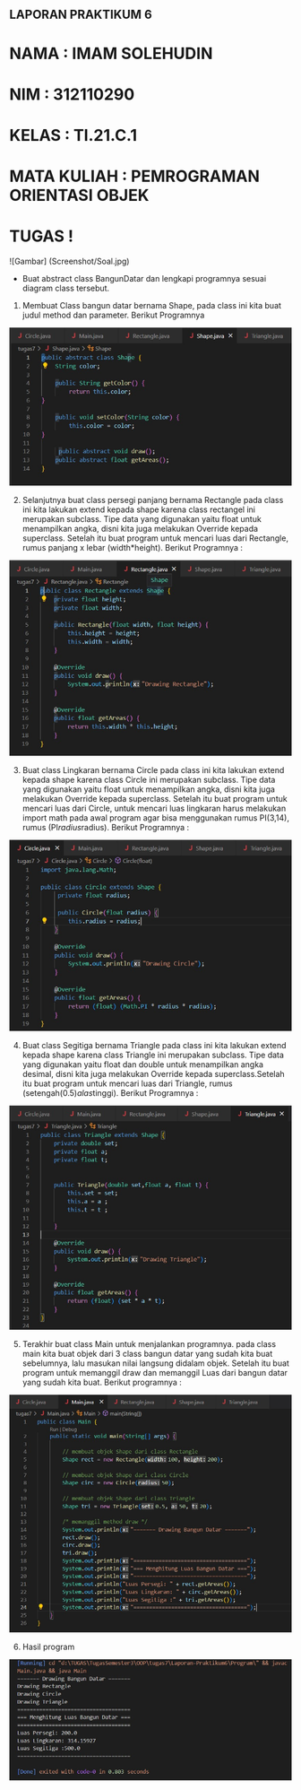 ## LAPORAN PRAKTIKUM 6

# NAMA : IMAM SOLEHUDIN
# NIM : 312110290
# KELAS : TI.21.C.1
# MATA KULIAH : PEMROGRAMAN ORIENTASI OBJEK

# TUGAS !

![Gambar] (Screenshot/Soal.jpg)

- Buat abstract class BangunDatar dan lengkapi programnya sesuai diagram class tersebut.

1. Membuat Class bangun datar bernama Shape, pada class ini kita buat judul method dan parameter. Berikut Programnya    

![Gambar](Screenshot/Shape.jpg)

2. Selanjutnya buat class persegi panjang bernama Rectangle pada class ini kita lakukan extend kepada shape karena class rectangel ini merupakan subclass. Tipe data yang digunakan yaitu float untuk menampilkan angka, disni kita juga melakukan Override kepada superclass. Setelah itu buat program untuk mencari luas dari Rectangle, rumus panjang x lebar (width*height). Berikut Programnya :

![Gambar](Screenshot/Rectangle.jpg)

3. Buat class Lingkaran bernama Circle pada class ini kita lakukan extend kepada shape karena class Circle ini merupakan subclass. Tipe data yang digunakan yaitu float untuk menampilkan angka, disni kita juga melakukan Override kepada superclass. Setelah itu buat program untuk mencari luas dari Circle, untuk mencari luas lingkaran harus melakukan import math pada awal program agar bisa menggunakan rumus PI(3,14), rumus (PI*radius*radius). Berikut Programnya :

![Gambar](Screenshot/Circle.jpg)

4. Buat class Segitiga bernama Triangle pada class ini kita lakukan extend kepada shape karena class Triangle ini merupakan subclass. Tipe data yang digunakan yaitu float dan double untuk menampilkan angka desimal, disni kita juga melakukan Override kepada superclass.Setelah itu buat program untuk mencari luas dari Triangle, rumus (setengah(0.5)*alas*tinggi). Berikut Programnya :

![Gambar](Screenshot/Triangle.jpg)

5. Terakhir buat class Main untuk menjalankan programnya. pada class main kita buat objek dari 3 class bangun datar yang sudah kita buat sebelumnya, lalu masukan nilai langsung didalam objek. Setelah itu buat program untuk memanggil draw dan memanggil Luas dari bangun datar yang sudah kita buat. Berikut programnya :

![Gambar](Screenshot/Main.jpg)

6. Hasil program

![Gambar](Screenshot/HasilProgram.jpg)
